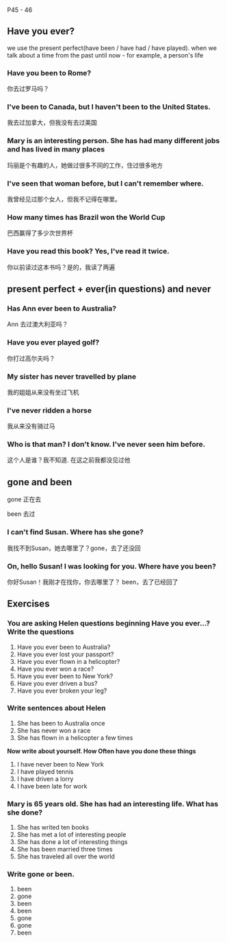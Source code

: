 P45 - 46

## Have you ever?

we use the present perfect(have been / have had / have played). when we talk about a time from the past until now - for example, a person's life

### Have you been to Rome?

你去过罗马吗？

### I've been to Canada, but I haven't been to the United States.

我去过加拿大，但我没有去过美国

### Mary is an interesting person. She has had many different jobs and has lived in many places

玛丽是个有趣的人，她做过很多不同的工作，住过很多地方

### I've seen that woman before, but I can't remember where.

我曾经见过那个女人，但我不记得在哪里。

### How many times has Brazil won the World Cup

巴西赢得了多少次世界杯

### Have you read this book? Yes, I've read it twice.

你以前读过这本书吗？是的，我读了两遍

## present perfect + ever(in questions) and never

### Has Ann ever been to Australia?

Ann 去过澳大利亚吗？

### Have you ever played golf? 

你打过高尔夫吗？

### My sister has never travelled by plane

我的姐姐从来没有坐过飞机

### I've never ridden a horse

我从来没有骑过马

### Who is that man? I don't know. I've never seen him before.

这个人是谁？我不知道. 在这之前我都没见过他

## gone and been

gone 正在去

been 去过

### I can't find Susan. Where has she gone?

我找不到Susan，她去哪里了？gone，去了还没回

### On, hello Susan! I was looking for you. Where have you been?

你好Susan！我刚才在找你，你去哪里了？ been，去了已经回了

## Exercises

### You are asking Helen questions beginning Have you ever...? Write the questions

1. Have you ever been to Australia?
2. Have you ever lost your passport?
3. Have you ever flown in a helicopter?
4. Have you ever won a race?
5. Have you ever been to New York?
6. Have you ever driven a bus?
7. Have you ever broken your leg?

### Write sentences about Helen

1. She has been to Australia once
2. She has never won a race
3. She has flown in a helicopter a few times

**Now write about yourself. How Often have you done these things**

1. I have never been to New York
2. I have played tennis
3. I have driven a lorry
4. I have been late for work

### Mary is 65 years old. She has had an interesting life. What has she done?

1. She has writed ten books
2. She has met a lot of interesting people
3. She has done a lot of interesting things
4. She has been married three times
5. She has traveled all over the world

### Write gone or been.

1. been
2. gone
3. been
4. been
5. gone
6. gone
7. been